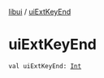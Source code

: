 [libui](index.md) / [uiExtKeyEnd](./ui-ext-key-end.md)

# uiExtKeyEnd

`val uiExtKeyEnd: `[`Int`](https://kotlinlang.org/api/latest/jvm/stdlib/kotlin/-int/index.html)
